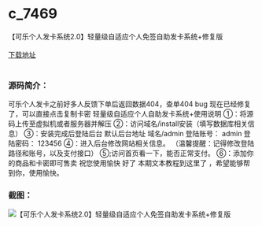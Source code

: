 # c_7469
【可乐个人发卡系统2.0】轻量级自适应个人免签自助发卡系统+修复版
<br/></br>
[下载地址](https://www.uuid2.com/7469.html "下载地址")
<br/></br>
<h3>源码简介：</h3>
<p>可乐个人发卡之前好多人反馈下单后返回数据404，查单404 bug
现在已经修复了，可以直接点击复制卡密
轻量级自适应个人自助发卡系统+使用说明
①：将源码上传至虚拟机或者服务器并解压
②：访问域名/install安装（填写数据库相关信息）
③：安装完成后登陆后台 默认后台地址 域名/admin
登陆账号： admin 登陆密码： 123456
④：进入后台修改网站相关信息。
（温馨提醒：记得修改登陆路径和账号，以及支付接口）
⑤;访问首页看一下，能否正常支付。
⑥：添加你的商品和卡密即可售卖 祝您使用愉快
好了 本期文本教程到这里了 ，希望能够帮到你，使用愉快。<p>
<h3>截图：</h3>
<img src="https://www.uuid2.com/wp-content/uploads/img/uimage/62971631668326.gif" alt="【可乐个人发卡系统2.0】轻量级自适应个人免签自助发卡系统+修复版">
